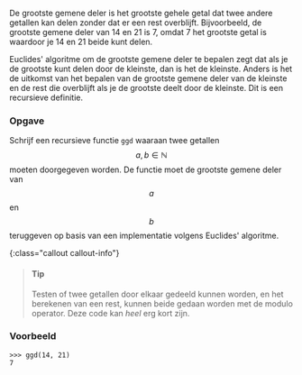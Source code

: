 De grootste gemene deler is het grootste gehele
getal dat twee andere getallen kan delen zonder dat er een rest
overblijft. Bijvoorbeeld, de grootste gemene deler van 14 en 21 is 7,
omdat 7 het grootste getal is waardoor je 14 en 21 beide kunt delen.

Euclides' algoritme om de grootste gemene deler te bepalen zegt dat als
je de grootste kunt delen door de kleinste, dan is het de kleinste.
Anders is het de uitkomst van het bepalen van de grootste gemene deler
van de kleinste en de rest die overblijft als je de grootste deelt door
de kleinste. Dit is een recursieve definitie.

### Opgave

Schrijf een recursieve functie `ggd` waaraan twee getallen $$a, b \in \mathbb{N}$$ moeten doorgegeven worden. De functie moet de grootste gemene deler van $$a$$ en $$b$$ teruggeven op basis van een implementatie volgens Euclides' algoritme.

{:class="callout callout-info"}
> #### Tip
> Testen of twee getallen door elkaar gedeeld kunnen worden, en het berekenen van een rest, kunnen beide gedaan worden met de modulo operator. Deze code kan *heel* erg kort zijn.

### Voorbeeld

```console?lang=python&prompt=>>>
>>> ggd(14, 21)
7
```
